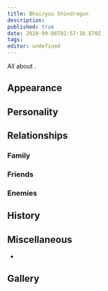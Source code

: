 ```yaml
---
title: Bhairyuu Shindragun
description: 
published: true
date: 2020-09-06T02:57:10.870Z
tags: 
editor: undefined
---
```


All about .

Appearance
----------

Personality
-----------

Relationships
-------------

### Family

### Friends

### Enemies

History
-------

Miscellaneous
-------------

-

Gallery
-------